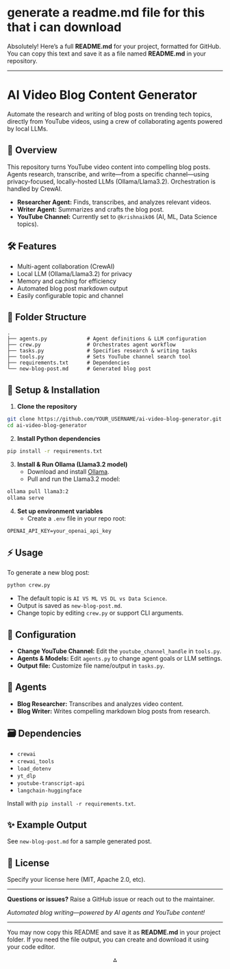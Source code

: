 
# generate a readme.md file for this that i can download

Absolutely! Here’s a full **README.md** for your project, formatted for GitHub. You can copy this text and save it as a file named **README.md** in your repository.

***

# AI Video Blog Content Generator

Automate the research and writing of blog posts on trending tech topics, directly from YouTube videos, using a crew of collaborating agents powered by local LLMs.

## 🚀 Overview

This repository turns YouTube video content into compelling blog posts. Agents research, transcribe, and write—from a specific channel—using privacy-focused, locally-hosted LLMs (Ollama/Llama3.2). Orchestration is handled by CrewAI.

- **Researcher Agent:** Finds, transcribes, and analyzes relevant videos.
- **Writer Agent:** Summarizes and crafts the blog post.
- **YouTube Channel:** Currently set to `@krishnaik06` (AI, ML, Data Science topics).


## 🛠️ Features

- Multi-agent collaboration (CrewAI)
- Local LLM (Ollama/Llama3.2) for privacy
- Memory and caching for efficiency
- Automated blog post markdown output
- Easily configurable topic and channel


## 📁 Folder Structure

```
.
├── agents.py             # Agent definitions & LLM configuration
├── crew.py               # Orchestrates agent workflow
├── tasks.py              # Specifies research & writing tasks
├── tools.py              # Sets YouTube channel search tool
├── requirements.txt      # Dependencies
└── new-blog-post.md      # Generated blog post
```


## 🔧 Setup \& Installation

1. **Clone the repository**

```bash
git clone https://github.com/YOUR_USERNAME/ai-video-blog-generator.git
cd ai-video-blog-generator
```

2. **Install Python dependencies**

```bash
pip install -r requirements.txt
```

3. **Install \& Run Ollama (Llama3.2 model)**
    - Download and install [Ollama](https://ollama.com).
    - Pull and run the Llama3.2 model:

```bash
ollama pull llama3:2
ollama serve
```

4. **Set up environment variables**
    - Create a `.env` file in your repo root:

```
OPENAI_API_KEY=your_openai_api_key
```


## ⚡ Usage

To generate a new blog post:

```bash
python crew.py
```

- The default topic is `AI VS ML VS DL vs Data Science`.
- Output is saved as `new-blog-post.md`.
- Change topic by editing `crew.py` or support CLI arguments.


## 📝 Configuration

- **Change YouTube Channel:** Edit the `youtube_channel_handle` in `tools.py`.
- **Agents \& Models:** Edit `agents.py` to change agent goals or LLM settings.
- **Output file:** Customize file name/output in `tasks.py`.


## 🤖 Agents

- **Blog Researcher:** Transcribes and analyzes video content.
- **Blog Writer:** Writes compelling markdown blog posts from research.


## 🗃️ Dependencies

- `crewai`
- `crewai_tools`
- `load_dotenv`
- `yt_dlp`
- `youtube-transcript-api`
- `langchain-huggingface`

Install with `pip install -r requirements.txt`.

## ✨ Example Output

See `new-blog-post.md` for a sample generated post.

## 📄 License

Specify your license here (MIT, Apache 2.0, etc).

***

**Questions or issues?**
Raise a GitHub issue or reach out to the maintainer.

*Automated blog writing—powered by AI agents and YouTube content!*

***

You may now copy this README and save it as **README.md** in your project folder. If you need the file output, you can create and download it using your code editor.

<div style="text-align: center">⁂</div>

[^1]: crew.py

[^2]: tasks.py

[^3]: tools.py

[^4]: requirements.txt

[^5]: agents.py

